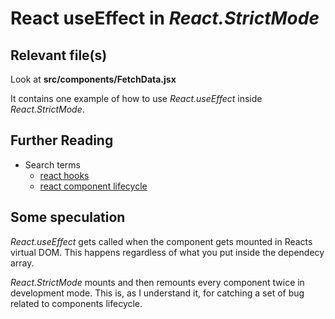 # React useEffect in *React.StrictMode*
## Relevant file(s)
Look at __src/components/FetchData.jsx__

It contains one example of how to use *React.useEffect* inside *React.StrictMode*.

## Further Reading
- Search terms
  - [react hooks](https://www.google.com/search?q=react+hooks)
  - [react component lifecycle](https://www.google.com/search?q=react+component+lifecycle)

## Some speculation
*React.useEffect* gets called when the component gets mounted in Reacts virtual DOM.
This happens regardless of what you put inside the dependecy array.

*React.StrictMode* mounts and then remounts every component twice in development mode.
This is, as I understand it, for catching a set of bug related to components lifecycle.